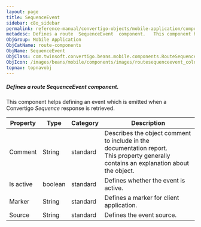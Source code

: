 ```yaml
---
layout: page
title: SequenceEvent
sidebar: c8o_sidebar
permalink: reference-manual/convertigo-objects/mobile-application/components/route-components/sequenceevent/
metadesc: Defines a route  SequenceEvent  component.   This component helps defining an event which is emitted when a Convertigo  Sequence  response is retrieve
ObjGroup: Mobile Application
ObjCatName: route-components
ObjName: SequenceEvent
ObjClass: com.twinsoft.convertigo.beans.mobile.components.RouteSequenceEvent
ObjIcon: /images/beans/mobile/components/images/routesequenceevent_color_32x32.png
topnav: topnavobj
---
```

##### Defines a route <i>SequenceEvent</i> component. 

This component helps defining an event which is emitted when a Convertigo <i>Sequence</i> response is retrieved.

Property | Type | Category | Description
--- | --- | --- | ---
Comment | String | standard | Describes the object comment to include in the documentation report.<br/>This property generally contains an explanation about the object.
Is active | boolean | standard | Defines whether the event is active.<br/>
Marker | String | standard | Defines a marker for client application.<br/>
Source | String | standard | Defines the event source.<br/>
